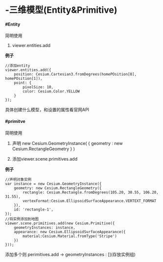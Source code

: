 # -三维模型\(Entity&Primitive\)

#### \#Entity

简明使用

1. viewer.entities.add

**例子**

```
//添加entity
viewer.entities.add({
    position: Cesium.Cartesian3.fromDegrees(homePOsition[0], homePOsition[1]),
    point: {
        pixelSize: 10,
        color: Cesium.Color.YELLOW
    }
});
```

具体创建什么模型，和设置的属性看官网API

#### \#primitve

简明使用

1. 声明 new Cesium.GeometryInstance\( { geometry : new Cesium.RectangleGeometry } \)

2. 添加viewer.scene.primitives.add

**例子**

```
//声明对象实例
var instance = new Cesium.GeometryInstance({
    geometry: new Cesium.RectangleGeometry({
        rectangle: Cesium.Rectangle.fromDegrees(105.20, 30.55, 106.20, 31.55),
        vertexFormat:Cesium.EllipsoidSurfaceAppearance.VERTEXT_FORMAT
    }),
    id: 'rectangle-1',
});
//将实例添加到地图
viewer.scene.primitives.add(new Cesium.Primitive({
    geometryInstances: instance,
    appearance: new Cesium.EllipsoidSurfaceAppearance({
        material:Cesium.Material.fromType('Stripe')
    })
}));
```

添加多个则 perimitives.add -&gt; geometryInstances : \[\]\(存放实例组\)



